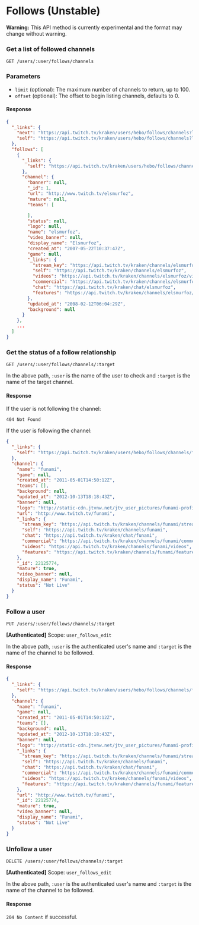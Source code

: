 # Follows (Unstable)

**Warning:** This API method is currently experimental and the format may change without warning.

### Get a list of followed channels

`GET /users/:user/follows/channels`

### Parameters

- `limit` (optional): The maximum number of channels to return, up to 100.
- `offset` (optional): The offset to begin listing channels, defaults to 0.

#### Response

```json
{
  "_links": {
    "next": "https://api.twitch.tv/kraken/users/hebo/follows/channels?limit=25&offset=25",
    "self": "https://api.twitch.tv/kraken/users/hebo/follows/channels?limit=25&offset=0"
  },
  "follows": [
    {
      "_links": {
        "self": "https://api.twitch.tv/kraken/users/hebo/follows/channels/elsmurfoz"
      },
      "channel": {
        "banner": null,
        "_id": 1,
        "url": "http://www.twitch.tv/elsmurfoz",
        "mature": null,
        "teams": [

        ],
        "status": null,
        "logo": null,
        "name": "elsmurfoz",
        "video_banner": null,
        "display_name": "Elsmurfoz",
        "created_at": "2007-05-22T10:37:47Z",
        "game": null,
        "_links": {
          "stream_key": "https://api.twitch.tv/kraken/channels/elsmurfoz/stream_key",
          "self": "https://api.twitch.tv/kraken/channels/elsmurfoz",
          "videos": "https://api.twitch.tv/kraken/channels/elsmurfoz/videos",
          "commercial": "https://api.twitch.tv/kraken/channels/elsmurfoz/commercial",
          "chat": "https://api.twitch.tv/kraken/chat/elsmurfoz",
          "features": "https://api.twitch.tv/kraken/channels/elsmurfoz/features"
        },
        "updated_at": "2008-02-12T06:04:29Z",
        "background": null
      }
    },
    ...
  ]
}
```

### Get the status of a follow relationship

`GET /users/:user/follows/channels/:target`

In the above path, `:user` is the name of the user to check and `:target` is the name of the target channel.

#### Response

If the user is not following the channel:

    404 Not Found

If the user is following the channel:

```json
{
  "_links": {
    "self": "https://api.twitch.tv/kraken/users/hebo/follows/channels/funami"
  },
  "channel": {
    "name": "funami",
    "game": null,
    "created_at": "2011-05-01T14:50:12Z",
    "teams": [],
    "background": null,
    "updated_at": "2012-10-13T18:18:43Z",
    "banner": null,
    "logo": "http://static-cdn.jtvnw.net/jtv_user_pictures/funami-profile_image-9bd02ad8f4f5bc97-300x300.jpeg",
    "url": "http://www.twitch.tv/funami",
    "_links": {
      "stream_key": "https://api.twitch.tv/kraken/channels/funami/stream_key",
      "self": "https://api.twitch.tv/kraken/channels/funami",
      "chat": "https://api.twitch.tv/kraken/chat/funami",
      "commercial": "https://api.twitch.tv/kraken/channels/funami/commercial",
      "videos": "https://api.twitch.tv/kraken/channels/funami/videos",
      "features": "https://api.twitch.tv/kraken/channels/funami/features"
    },
    "_id": 22125774,
    "mature": true,
    "video_banner": null,
    "display_name": "Funami",
    "status": "Not Live"
  }
}
```

### Follow a user

`PUT /users/:user/follows/channels/:target`

**[Authenticated]**  Scope: `user_follows_edit`

In the above path, `:user` is the authenticated user's name and `:target` is the name of the channel to be followed.

#### Response

```json
{
  "_links": {
    "self": "https://api.twitch.tv/kraken/users/hebo/follows/channels/funami"
  },
  "channel": {
    "name": "funami",
    "game": null,
    "created_at": "2011-05-01T14:50:12Z",
    "teams": [],
    "background": null,
    "updated_at": "2012-10-13T18:18:43Z",
    "banner": null,
    "logo": "http://static-cdn.jtvnw.net/jtv_user_pictures/funami-profile_image-9bd02ad8f4f5bc97-300x300.jpeg",
    "_links": {
      "stream_key": "https://api.twitch.tv/kraken/channels/funami/stream_key",
      "self": "https://api.twitch.tv/kraken/channels/funami",
      "chat": "https://api.twitch.tv/kraken/chat/funami",
      "commercial": "https://api.twitch.tv/kraken/channels/funami/commercial",
      "videos": "https://api.twitch.tv/kraken/channels/funami/videos",
      "features": "https://api.twitch.tv/kraken/channels/funami/features"
    },
    "url": "http://www.twitch.tv/funami",
    "_id": 22125774,
    "mature": true,
    "video_banner": null,
    "display_name": "Funami",
    "status": "Not Live"
  }
}
```

### Unfollow a user

`DELETE /users/:user/follows/channels/:target`

**[Authenticated]**  Scope: `user_follows_edit`

In the above path, `:user` is the authenticated user's name and `:target` is the name of the channel to be followed.

#### Response

`204 No Content` if successful.